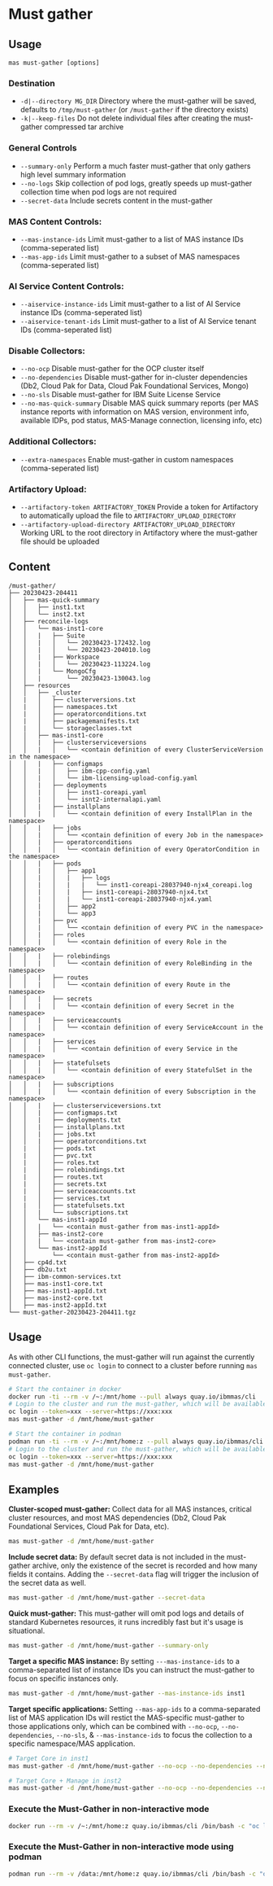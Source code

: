 Must gather
===============================================================================

Usage
-------------------------------------------------------------------------------
`mas must-gather [options]`

### Destination
- `-d|--directory MG_DIR` Directory where the must-gather will be saved, defaults to `/tmp/must-gather` (or `/must-gather` if the directory exists)
- `-k|--keep-files` Do not delete individual files after creating the must-gather compressed tar archive

### General Controls
- `--summary-only` Perform a much faster must-gather that only gathers high level summary information
- `--no-logs` Skip collection of pod logs, greatly speeds up must-gather collection time when pod logs are not required
- `--secret-data` Include secrets content in the must-gather

### MAS Content Controls:
- `--mas-instance-ids` Limit must-gather to a list of MAS instance IDs (comma-seperated list)
- `--mas-app-ids` Limit must-gather to a subset of MAS namespaces (comma-seperated list)

### AI Service Content Controls:
- `--aiservice-instance-ids` Limit must-gather to a list of AI Service instance IDs (comma-seperated list)
- `--aiservice-tenant-ids` Limit must-gather to a list of AI Service tenant IDs (comma-seperated list)

### Disable Collectors:
- `--no-ocp` Disable must-gather for the OCP cluster itself
- `--no-dependencies` Disable must-gather for in-cluster dependencies (Db2, Cloud Pak for Data, Cloud Pak Foundational Services, Mongo)
- `--no-sls` Disable must-gather for IBM Suite License Service
- `--no-mas-quick-summary` Disable MAS quick summary reports (per MAS instance reports with information on MAS version, environment info, available IDPs, pod status, MAS-Manage connection, licensing info, etc)

### Additional Collectors:
- `--extra-namespaces` Enable must-gather in custom namespaces (comma-seperated list)

### Artifactory Upload:
- `--artifactory-token ARTIFACTORY_TOKEN` Provide a token for Artifactory to automatically upload the file to `ARTIFACTORY_UPLOAD_DIRECTORY`
- `--artifactory-upload-directory ARTIFACTORY_UPLOAD_DIRECTORY` Working URL to the root directory in Artifactory where the must-gather file should be uploaded


Content
-------------------------------------------------------------------------------

```
/must-gather/
├── 20230423-204411
│   ├── mas-quick-summary
│   │   ├── inst1.txt
│   │   └── inst2.txt
│   ├── reconcile-logs
│   │   └── mas-inst1-core
│   │   |   ├── Suite
│   │   |   │   └── 20230423-172432.log
│   │   |   │   └── 20230423-204010.log
│   │   |   ├── Workspace
│   │   |   │   └── 20230423-113224.log
│   │   |   └── MongoCfg
│   │   |       └── 20230423-130043.log
│   ├── resources
│   │   ├── _cluster
│   |   │   ├── clusterversions.txt
│   |   │   ├── namespaces.txt
│   |   │   ├── operatorconditions.txt
│   |   │   ├── packagemanifests.txt
│   |   │   └── storageclasses.txt
│   │   ├── mas-inst1-core
│   │   |   ├── clusterserviceversions
│   │   |   │   └── <contain definition of every ClusterServiceVersion in the namespace>
│   │   |   ├── configmaps
│   │   |   │   ├── ibm-cpp-config.yaml
│   │   |   │   └── ibm-licensing-upload-config.yaml
│   │   |   ├── deployments
│   │   |   │   ├── inst1-coreapi.yaml
│   │   |   │   └── isnt2-internalapi.yaml
│   │   |   ├── installplans
│   │   |   │   └── <contain definition of every InstallPlan in the namespace>
│   │   |   ├── jobs
│   │   |   │   └── <contain definition of every Job in the namespace>
│   │   |   ├── operatorconditions
│   │   |   │   └── <contain definition of every OperatorCondition in the namespace>
│   │   |   ├── pods
│   │   |   │   ├── app1
│   │   |   │   |   ├── logs
│   │   |   │   |   |   └── inst1-coreapi-28037940-njx4_coreapi.log
│   │   |   │   |   ├── inst1-coreapi-28037940-njx4.txt
│   │   |   │   |   └── inst1-coreapi-28037940-njx4.yaml
│   │   |   │   ├── app2
│   │   |   │   └── app3
│   │   |   ├── pvc
│   │   |   │   └── <contain definition of every PVC in the namespace>
│   │   |   ├── roles
│   │   |   │   └── <contain definition of every Role in the namespace>
│   │   |   ├── rolebindings
│   │   |   │   └── <contain definition of every RoleBinding in the namespace>
│   │   |   ├── routes
│   │   |   │   └── <contain definition of every Route in the namespace>
│   │   |   ├── secrets
│   │   |   │   └── <contain definition of every Secret in the namespace>
│   │   |   ├── serviceaccounts
│   │   |   │   └── <contain definition of every ServiceAccount in the namespace>
│   │   |   ├── services
│   │   |   │   └── <contain definition of every Service in the namespace>
│   │   |   ├── statefulsets
│   │   |   │   └── <contain definition of every StatefulSet in the namespace>
│   │   |   ├── subscriptions
│   │   |   │   └── <contain definition of every Subscription in the namespace>
│   │   |   ├── clusterserviceversions.txt
│   │   |   ├── configmaps.txt
│   │   |   ├── deployments.txt
│   │   |   ├── installplans.txt
│   │   |   ├── jobs.txt
│   │   |   ├── operatorconditions.txt
│   |   │   ├── pods.txt
│   |   │   ├── pvc.txt
│   |   │   ├── roles.txt
│   |   │   ├── rolebindings.txt
│   |   │   ├── routes.txt
│   |   │   ├── secrets.txt
│   |   │   ├── serviceaccounts.txt
│   |   │   ├── services.txt
│   |   │   ├── statefulsets.txt
│   │   |   └── subscriptions.txt
│   │   └── mas-inst1-appId
│   │   |   └── <contain must-gather from mas-inst1-appId>
│   │   ├── mas-inst2-core
│   │   |   └── <contain must-gather from mas-inst2-core>
│   │   └── mas-inst2-appId
│   │       └── <contain must-gather from mas-inst2-appId>
│   ├── cp4d.txt
│   ├── db2u.txt
│   ├── ibm-common-services.txt
│   ├── mas-inst1-core.txt
│   ├── mas-inst1-appId.txt
│   ├── mas-inst2-core.txt
│   ├── mas-inst2-appId.txt
└── must-gather-20230423-204411.tgz
```


Usage
-------------------------------------------------------------------------------
As with other CLI functions, the must-gather will run against the currently connected cluster, use `oc login` to connect to a cluster before running `mas must-gather`.

```bash
# Start the container in docker
docker run -ti --rm -v /~:/mnt/home --pull always quay.io/ibmmas/cli
# Login to the cluster and run the must-gather, which will be available in the home directory on the local system
oc login --token=xxx --server=https://xxx:xxx
mas must-gather -d /mnt/home/must-gather
```

```bash
# Start the container in podman
podman run -ti --rm -v /~:/mnt/home:z --pull always quay.io/ibmmas/cli
# Login to the cluster and run the must-gather, which will be available in the home directory on the local system
oc login --token=xxx --server=https://xxx:xxx
mas must-gather -d /mnt/home/must-gather
```


Examples
-------------------------------------------------------------------------------

**Cluster-scoped must-gather:** Collect data for all MAS instances, critical cluster resources, and most MAS dependencies (Db2, Cloud Pak Foundational Services, Cloud Pak for Data, etc).

```bash
mas must-gather -d /mnt/home/must-gather
```

**Include secret data:** By default secret data is not included in the must-gather archive, only the existence of the secret is recorded and how many fields it contains.  Adding the `--secret-data` flag will trigger the inclusion of the secret data as well.

```bash
mas must-gather -d /mnt/home/must-gather --secret-data
```

**Quick must-gather:** This must-gather will omit pod logs and details of standard Kubernetes resources, it runs incredibly fast but it's usage is situational.

```bash
mas must-gather -d /mnt/home/must-gather --summary-only
```

**Target a specific MAS instance:** By setting `---mas-instance-ids` to a comma-separated list of instance IDs you can instruct the must-gather to focus on specific instances only.

```bash
mas must-gather -d /mnt/home/must-gather --mas-instance-ids inst1
```

**Target specific applications:**  Setting `--mas-app-ids` to a comma-separated list of MAS application IDs will restict the MAS-specific must-gather to those applications only, which can be combined with `--no-ocp`, `--no-dependencies`, `--no-sls`, & `--mas-instance-ids` to focus the collection to a specific namespace/MAS application.

```bash
# Target Core in inst1
mas must-gather -d /mnt/home/must-gather --no-ocp --no-dependencies --no-sls --mas-instance-ids "inst1" --mas-app-ids "core"

# Target Core + Manage in inst2
mas must-gather -d /mnt/home/must-gather --no-ocp --no-dependencies --no-sls --mas-instance-ids "inst2" --mas-app-ids "core,manage"
```

### Execute the Must-Gather in non-interactive mode
```bash
docker run --rm -v /~:/mnt/home:z quay.io/ibmmas/cli /bin/bash -c "oc login --token=sha256~XFnSk...fc8U --server=https://api.<openshift domain>:6443/ --insecure-skip-tls-verify; mas must-gather -d /mnt/home/must-gather"
```

### Execute the Must-Gather in non-interactive mode using podman
```bash
podman run --rm -v /data:/mnt/home:z quay.io/ibmmas/cli /bin/bash -c "oc login --token=sha256~XFnSk...fc8U --server=https://api.<openshift domain>:6443/ --insecure-skip-tls-verify; mas must-gather -d /mnt/home/must-gather"
```